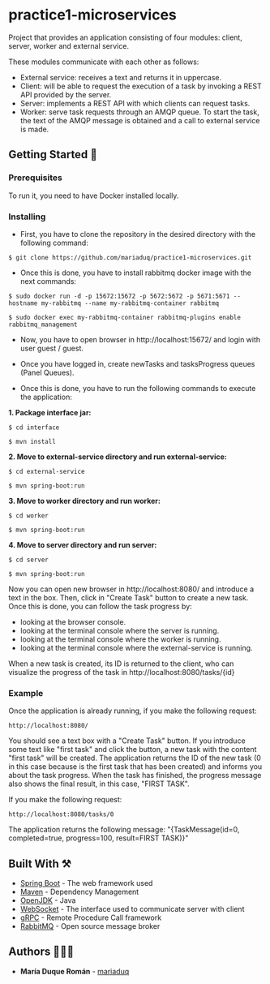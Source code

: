 # practice1-microservices

Project that provides an application consisting of four modules: client, server, worker and external service.

These modules communicate with each other as follows:
- External service: receives a text and returns it in uppercase.
- Client: will be able to request the execution of a task by invoking a REST API provided by the server.
- Server: implements a REST API with which clients can request tasks.
- Worker: serve task requests through an AMQP queue. To start the task, the text of the AMQP message is obtained and a call to external service is made.

## Getting Started 🚀

### Prerequisites

To run it, you need to have Docker installed locally. 

### Installing

* First, you have to clone the repository in the desired directory with the following command:

```
$ git clone https://github.com/mariaduq/practice1-microservices.git
```
* Once this is done, you have to install rabbitmq docker image with the next commands:

```
$ sudo docker run -d -p 15672:15672 -p 5672:5672 -p 5671:5671 --hostname my-rabbitmq --name my-rabbitmq-container rabbitmq
```
```
$ sudo docker exec my-rabbitmq-container rabbitmq-plugins enable rabbitmq_management
```
* Now, you have to open browser in http://localhost:15672/ and login with user guest / guest.

* Once you have logged in, create newTasks and tasksProgress queues (Panel Queues).


* Once this is done, you have to run the following commands to execute the application:

**1. Package interface jar:**
```
$ cd interface
```
```
$ mvn install
```
**2. Move to external-service directory and run external-service:**
```
$ cd external-service
```
```
$ mvn spring-boot:run
```
**3. Move to worker directory and run worker:**
```
$ cd worker
```
```
$ mvn spring-boot:run
```
**4. Move to server directory and run server:**
```
$ cd server
```
```
$ mvn spring-boot:run
```

Now you can open new browser in http://localhost:8080/ and introduce a text in the box. Then, click in "Create Task" button to create a new task. Once this is done, you can follow the task progress by:
- looking at the browser console.
- looking at the terminal console where the server is running.
- looking at the terminal console where the worker is running.
- looking at the terminal console where the external-service is running.

When a new task is created, its ID is returned to the client, who can visualize the progress of the task in http://localhost:8080/tasks/{id}

### Example

Once the application is already running, if you make the following request:

```
http://localhost:8080/
```

You should see a text box with a "Create Task" button. If you introduce some text like "first task" and click the button, a new task with the content "first task" will be created. The application returns the ID of the new task (0 in this case because is the first task that has been created) and informs you about the task progress. When the task has finished, the progress message also shows the final result, in this case, "FIRST TASK".

If you make the following request: 
```
http://localhost:8080/tasks/0
```
The application returns the following message: "{TaskMessage(id=0, completed=true, progress=100, result=FIRST TASK)}"

## Built With ⚒️

* [Spring Boot](https://spring.io) - The web framework used
* [Maven](https://maven.apache.org/) - Dependency Management
* [OpenJDK](https://openjdk.org) - Java
* [WebSocket](https://developer.mozilla.org/es/docs/Web/API/WebSockets_API) - The interface used to communicate server with client
* [gRPC](https://grpc.io) - Remote Procedure Call framework
* [RabbitMQ](https://www.rabbitmq.com) - Open source message broker

## Authors 👩🏼‍💻

* **María Duque Román** - [mariaduq](https://github.com/mariaduq)

